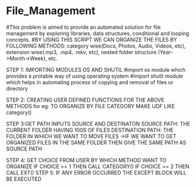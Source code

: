 # File_Management
#This problem is aimed to provide an automated solution for file management by exploring libraries, data structures, conditional and looping concepts.
#BY USING THIS SCRIPT WE CAN ORGANIZE THE FILES BY FOLLOWING METHODS:
category wise(Docs, Photos, Audio, Videos, etc),
extension wise(.mp3, .mp4, .mkv, etc),
nested folder structure (Year->Month->Week), etc.

STEP 1: IMPORTING MODULES OS AND SHUTIL
        #import os module which provides a protable way of using operating system 
        #import shutil module which helps in automating process of copying and removal of files or directory

STEP 2: CREATING USER DEFINED FUNCTIONS FOR THE ABOVE METHODS 
         for eg: TO ORGANIZE BY FILE CATEGORY MAKE UDF LIKE category()
         
STEP 3:GET PATH INPUTS SOURCE AND DESTINATON
        SOURCE PATH: THE CURRENT FOLDER HAVING 100S OF FILES
        DESTINATION PATH: THE FOLDER IN WHICH WE WANT TO MOVE FILES 
                          ->IF WE WANT TO GET ORGANIZED FILES IN THE SAME FOLDER THEN GIVE THE SAME PATH AS SOURCE PATH
                          
STEP 4: GET CHOICE FROM USER BY WHICH METHOD WANT TO ORGANIZE 
          IF CHOICE == 1 THEN CALL CATEGORY()
          IF CHOICE == 2 THEN CALL EXT()
STEP 5: IF ANY ERROR OCCURRED THE EXCEPT BLOCK WILL BE EXECUTED
